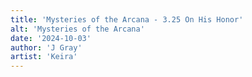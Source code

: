 ```yaml
---
title: 'Mysteries of the Arcana - 3.25 On His Honor'
alt: 'Mysteries of the Arcana'
date: '2024-10-03'
author: 'J Gray'
artist: 'Keira'
---
```

